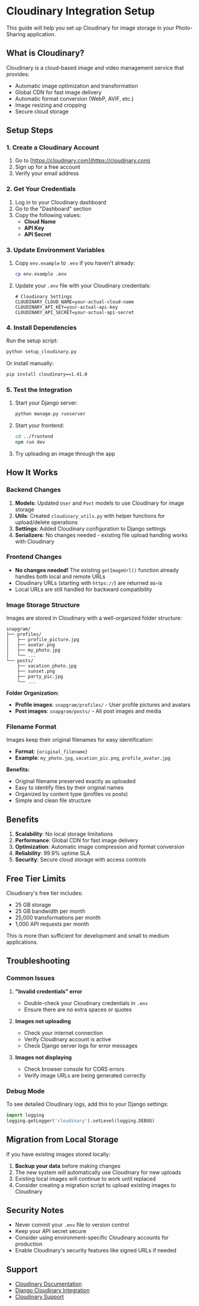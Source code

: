 # Cloudinary Integration Setup

This guide will help you set up Cloudinary for image storage in your Photo-Sharing application.

## What is Cloudinary?

Cloudinary is a cloud-based image and video management service that provides:
- Automatic image optimization and transformation
- Global CDN for fast image delivery
- Automatic format conversion (WebP, AVIF, etc.)
- Image resizing and cropping
- Secure cloud storage

## Setup Steps

### 1. Create a Cloudinary Account

1. Go to [https://cloudinary.com](https://cloudinary.com)
2. Sign up for a free account
3. Verify your email address

### 2. Get Your Credentials

1. Log in to your Cloudinary dashboard
2. Go to the "Dashboard" section
3. Copy the following values:
   - **Cloud Name**
   - **API Key**
   - **API Secret**

### 3. Update Environment Variables

1. Copy `env.example` to `.env` if you haven't already:
   ```bash
   cp env.example .env
   ```

2. Update your `.env` file with your Cloudinary credentials:
   ```env
   # Cloudinary Settings
   CLOUDINARY_CLOUD_NAME=your-actual-cloud-name
   CLOUDINARY_API_KEY=your-actual-api-key
   CLOUDINARY_API_SECRET=your-actual-api-secret
   ```

### 4. Install Dependencies

Run the setup script:
```bash
python setup_cloudinary.py
```

Or install manually:
```bash
pip install cloudinary==1.41.0
```

### 5. Test the Integration

1. Start your Django server:
   ```bash
   python manage.py runserver
   ```

2. Start your frontend:
   ```bash
   cd ../frontend
   npm run dev
   ```

3. Try uploading an image through the app

## How It Works

### Backend Changes

1. **Models**: Updated `User` and `Post` models to use Cloudinary for image storage
2. **Utils**: Created `cloudinary_utils.py` with helper functions for upload/delete operations
3. **Settings**: Added Cloudinary configuration to Django settings
4. **Serializers**: No changes needed - existing file upload handling works with Cloudinary

### Frontend Changes

- **No changes needed!** The existing `getImageUrl()` function already handles both local and remote URLs
- Cloudinary URLs (starting with `https://`) are returned as-is
- Local URLs are still handled for backward compatibility

### Image Storage Structure

Images are stored in Cloudinary with a well-organized folder structure:

```
snapgram/
├── profiles/
│   ├── profile_picture.jpg
│   ├── avatar.png
│   ├── my_photo.jpg
│   └── ...
└── posts/
    ├── vacation_photo.jpg
    ├── sunset.png
    ├── party_pic.jpg
    └── ...
```

**Folder Organization:**
- **Profile images**: `snapgram/profiles/` - User profile pictures and avatars
- **Post images**: `snapgram/posts/` - All post images and media

### Filename Format

Images keep their original filenames for easy identification:
- **Format**: `{original_filename}`
- **Example**: `my_photo.jpg`, `vacation_pic.png`, `profile_avatar.jpg`

**Benefits:**
- Original filename preserved exactly as uploaded
- Easy to identify files by their original names
- Organized by content type (profiles vs posts)
- Simple and clean file structure

## Benefits

1. **Scalability**: No local storage limitations
2. **Performance**: Global CDN for fast image delivery
3. **Optimization**: Automatic image compression and format conversion
4. **Reliability**: 99.9% uptime SLA
5. **Security**: Secure cloud storage with access controls

## Free Tier Limits

Cloudinary's free tier includes:
- 25 GB storage
- 25 GB bandwidth per month
- 25,000 transformations per month
- 1,000 API requests per month

This is more than sufficient for development and small to medium applications.

## Troubleshooting

### Common Issues

1. **"Invalid credentials" error**
   - Double-check your Cloudinary credentials in `.env`
   - Ensure there are no extra spaces or quotes

2. **Images not uploading**
   - Check your internet connection
   - Verify Cloudinary account is active
   - Check Django server logs for error messages

3. **Images not displaying**
   - Check browser console for CORS errors
   - Verify image URLs are being generated correctly

### Debug Mode

To see detailed Cloudinary logs, add this to your Django settings:
```python
import logging
logging.getLogger('cloudinary').setLevel(logging.DEBUG)
```

## Migration from Local Storage

If you have existing images stored locally:

1. **Backup your data** before making changes
2. The new system will automatically use Cloudinary for new uploads
3. Existing local images will continue to work until replaced
4. Consider creating a migration script to upload existing images to Cloudinary

## Security Notes

- Never commit your `.env` file to version control
- Keep your API secret secure
- Consider using environment-specific Cloudinary accounts for production
- Enable Cloudinary's security features like signed URLs if needed

## Support

- [Cloudinary Documentation](https://cloudinary.com/documentation)
- [Django Cloudinary Integration](https://cloudinary.com/documentation/django_integration)
- [Cloudinary Support](https://support.cloudinary.com/)
